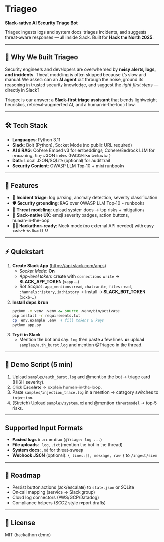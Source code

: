 # Triageo

**Slack-native AI Security Triage Bot**

Triageo ingests logs and system docs, triages incidents, and suggests threat-aware responses — all inside Slack. Built for **Hack the North 2025**.

---

## 🎯 Why We Built Triageo
Security engineers and developers are overwhelmed by **noisy alerts, logs, and incidents**. Threat modeling is often skipped because it’s slow and manual. We asked: can an **AI agent** cut through the noise, ground its reasoning in trusted security knowledge, and suggest the *right first steps* — directly in Slack?

Triageo is our answer: a **Slack-first triage assistant** that blends lightweight heuristics, retrieval‑augmented AI, and a human‑in‑the‑loop flow.

---

## 🛠️ Tech Stack
- **Languages**: Python 3.11
- **Slack**: Bolt (Python), Socket Mode (no public URL required)
- **AI & RAG**: Cohere Embed v3 for embeddings; Cohere/Bedrock LLM for reasoning; tiny JSON index (FAISS-like behavior)
- **Data**: Local JSON/SQLite (optional) for audit trail
- **Security Content**: OWASP LLM Top‑10 + mini runbooks

---

## 🚀 Features
- 🔎 **Incident triage**: log parsing, anomaly detection, severity classification
- 🛡️ **Security grounding**: RAG over OWASP LLM Top‑10 + runbooks
- 🤖 **Threat modeling**: upload system docs → top risks + mitigations
- 💬 **Slack‑native UX**: emoji severity badges, action buttons, human‑in‑the‑loop
- 🧑‍💻 **Hackathon‑ready**: Mock mode (no external API needed) with easy switch to live LLM

---

## ⚡ Quickstart
1. **Create Slack App** (https://api.slack.com/apps)
   - *Socket Mode*: **On**
   - *App‑level token*: create with `connections:write` → **SLACK_APP_TOKEN** (`xapp-…`)
   - *Bot Scopes*: `app_mentions:read`, `chat:write`, `files:read`, `channels:history`, `im:history` → Install → **SLACK_BOT_TOKEN** (`xoxb-…`)
2. **Install deps & run**
   ```bash
   python -m venv .venv && source .venv/bin/activate
   pip install -r requirements.txt
   cp .env.example .env  # fill tokens & keys
   python app.py
   ```
3. **Try it in Slack**
   - Mention the bot and say: `log` then paste a few lines, **or** upload `samples/auth_burst.log` and mention @Triageo in the thread.

---

## 🧪 Demo Script (5 min)
1. Upload `samples/auth_burst.log` and @mention the bot → triage card (HIGH severity).
2. Click **Escalate** → explain human‑in‑the‑loop.
3. Paste `samples/injection_trace.log` in a mention → category switches to `injection`.
4. (Stretch) Upload `samples/system.md` and @mention `threatmodel` → top‑5 risks.

---

## Supported Input Formats
- **Pasted logs** in a mention (`@Triageo log ...`)
- **File uploads**: `.log`, `.txt` (mention the bot in the thread)
- **System docs**: `.md` for threat-sweep
- **Webhook JSON** (optional): `{ lines:[], message, raw }` to `/ingest/siem`

---

## 🧭 Roadmap
- Persist button actions (ack/escalate) to `state.json` or SQLite
- On‑call mapping (service → Slack group)
- Cloud log connectors (AWS/GCP/Datadog)
- Compliance helpers (SOC2 style report drafts)

---

## 📜 License
MIT (hackathon demo)
